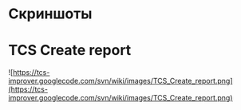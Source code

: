 # Скриншоты #


# TCS Create report #

![https://tcs-improver.googlecode.com/svn/wiki/images/TCS_Create_report.png](https://tcs-improver.googlecode.com/svn/wiki/images/TCS_Create_report.png)
